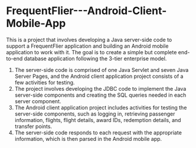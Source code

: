 # FrequentFlier---Android-Client-Mobile-App

This is a project that involves developing a Java server-side code to support a FrequentFlier application and building an Android mobile application to work with it. The goal is to create a simple but complete end-to-end database application following the 3-tier enterprise model.
1. The server-side code is comprised of one Java Servlet and seven Java Server Pages, and the Android client application project consists of a few activities for testing.
2. The project involves developing the JDBC code to implement the Java server-side components and creating the SQL queries needed in each server component. 
3. The Android client application project includes activities for testing the server-side components, such as logging in, retrieving passenger information, flights, flight details, award IDs, redemption details, and transfer points.
4. The server-side code responds to each request with the appropriate information, which is then parsed in the Android mobile app.
